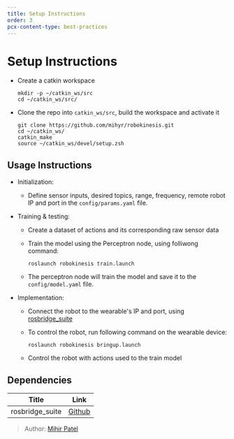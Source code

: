 ```yaml
---
title: Setup Instructions
order: 3
pcx-content-type: best-practices
---
```


# Setup Instructions

- Create a catkin workspace

    ```
    mkdir -p ~/catkin_ws/src
    cd ~/catkin_ws/src/
    ```

- Clone the repo into `catkin_ws/src`, build the workspace and activate it

    ```
    git clone https://github.com/mihyr/robokinesis.git
    cd ~/catkin_ws/
    catkin_make
    source ~/catkin_ws/devel/setup.zsh
    ```

## Usage Instructions

- Initialization:  
  - Define sensor inputs, desired topics, range, frequency, remote robot IP and port in the `config/params.yaml` file.

- Training & testing:
  - Create a dataset of actions and its corresponding raw sensor data  
  - Train the model using the Perceptron node, using folliwong command:

    ```
    roslaunch robokinesis train.launch
    ```
    
  - The perceptron node will train the model and save it to the `config/model.yaml` file.

- Implementation:
  - Connect the robot to the wearable's IP and port, using [rosbridge_suite](https://github.com/RobotWebTools/rosbridge_suite)
  - To control the robot, run following command on the wearable device:

    ```
    roslaunch robokinesis bringup.launch
    ```
  - Control the robot with actions used to the train model

## Dependencies

<TableWrap>

| Title | Link |
| ------------ | ------------- |
| rosbridge_suite | [Github](https://github.com/RobotWebTools/rosbridge_suite)|

</TableWrap>


> Author: [Mihir Patel](https://github.com/mihyr)